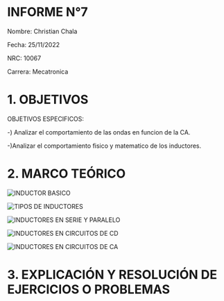 # INFORME N°7

Nombre: Christian Chala

Fecha: 25/11/2022

NRC: 10067

Carrera: Mecatronica

# 1.  OBJETIVOS

OBJETIVOS ESPECIFICOS:

-) Analizar el comportamiento de las ondas en funcion de la CA.

-)Analizar el comportamiento fisico y matematico de los inductores.

# 2.	MARCO TEÓRICO 

![INDUCTOR BASICO](https://user-images.githubusercontent.com/117959424/218347787-5e307586-ce6e-4b6d-9129-782a1689fb67.png)

![TIPOS DE INDUCTORES](https://user-images.githubusercontent.com/117959424/218348057-9d172b1f-8c89-44e8-ba54-9874ebeb0ae6.png)

![INDUCTORES EN SERIE Y PARALELO](https://user-images.githubusercontent.com/117959424/218348409-ae1e5535-b2bb-4a26-91b5-40995615fef4.png)

![INDUCTORES EN CIRCUITOS DE CD](https://user-images.githubusercontent.com/117959424/218349152-d980a4b3-f148-4fae-8338-c7f78ff59efc.png)

![INDUCTORES EN CIRCUITOS DE CA](https://user-images.githubusercontent.com/117959424/218350365-47ac334f-1eb9-4324-a01c-dfc48e617626.png)

# 3.	EXPLICACIÓN Y RESOLUCIÓN DE EJERCICIOS O PROBLEMAS

